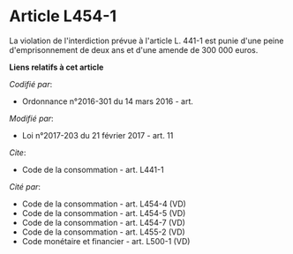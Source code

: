 # Article L454-1

La violation de l'interdiction prévue à l'article L. 441-1 est punie d'une peine d'emprisonnement de deux ans et d'une amende
de 300 000 euros.

**Liens relatifs à cet article**

_Codifié par_:

  - Ordonnance n°2016-301 du 14 mars 2016 - art.

_Modifié par_:

  - Loi n°2017-203 du 21 février 2017 - art. 11

_Cite_:

  - Code de la consommation - art. L441-1

_Cité par_:

  - Code de la consommation - art. L454-4 (VD)
  - Code de la consommation - art. L454-5 (VD)
  - Code de la consommation - art. L454-7 (VD)
  - Code de la consommation - art. L455-2 (VD)
  - Code monétaire et financier - art. L500-1 (VD)
